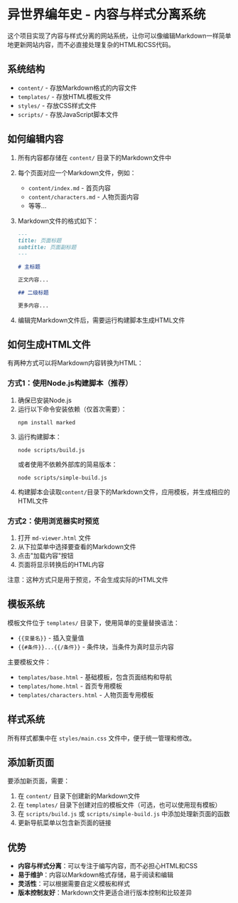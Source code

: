 # 异世界编年史 - 内容与样式分离系统

这个项目实现了内容与样式分离的网站系统，让你可以像编辑Markdown一样简单地更新网站内容，而不必直接处理复杂的HTML和CSS代码。

## 系统结构

- `content/` - 存放Markdown格式的内容文件
- `templates/` - 存放HTML模板文件
- `styles/` - 存放CSS样式文件
- `scripts/` - 存放JavaScript脚本文件

## 如何编辑内容

1. 所有内容都存储在 `content/` 目录下的Markdown文件中
2. 每个页面对应一个Markdown文件，例如：
   - `content/index.md` - 首页内容
   - `content/characters.md` - 人物页面内容
   - 等等...
3. Markdown文件的格式如下：
   ```markdown
   ---
   title: 页面标题
   subtitle: 页面副标题
   ---

   # 主标题

   正文内容...

   ## 二级标题

   更多内容...
   ```

4. 编辑完Markdown文件后，需要运行构建脚本生成HTML文件

## 如何生成HTML文件

有两种方式可以将Markdown内容转换为HTML：

### 方式1：使用Node.js构建脚本（推荐）

1. 确保已安装Node.js
2. 运行以下命令安装依赖（仅首次需要）：
   ```
   npm install marked
   ```
3. 运行构建脚本：
   ```
   node scripts/build.js
   ```
   或者使用不依赖外部库的简易版本：
   ```
   node scripts/simple-build.js
   ```
4. 构建脚本会读取`content/`目录下的Markdown文件，应用模板，并生成相应的HTML文件

### 方式2：使用浏览器实时预览

1. 打开 `md-viewer.html` 文件
2. 从下拉菜单中选择要查看的Markdown文件
3. 点击"加载内容"按钮
4. 页面将显示转换后的HTML内容

注意：这种方式只是用于预览，不会生成实际的HTML文件

## 模板系统

模板文件位于 `templates/` 目录下，使用简单的变量替换语法：

- `{{变量名}}` - 插入变量值
- `{{#条件}}...{{/条件}}` - 条件块，当条件为真时显示内容

主要模板文件：
- `templates/base.html` - 基础模板，包含页面结构和导航
- `templates/home.html` - 首页专用模板
- `templates/characters.html` - 人物页面专用模板

## 样式系统

所有样式都集中在 `styles/main.css` 文件中，便于统一管理和修改。

## 添加新页面

要添加新页面，需要：

1. 在 `content/` 目录下创建新的Markdown文件
2. 在 `templates/` 目录下创建对应的模板文件（可选，也可以使用现有模板）
3. 在 `scripts/build.js` 或 `scripts/simple-build.js` 中添加处理新页面的函数
4. 更新导航菜单以包含新页面的链接

## 优势

- **内容与样式分离**：可以专注于编写内容，而不必担心HTML和CSS
- **易于维护**：内容以Markdown格式存储，易于阅读和编辑
- **灵活性**：可以根据需要自定义模板和样式
- **版本控制友好**：Markdown文件更适合进行版本控制和比较差异
